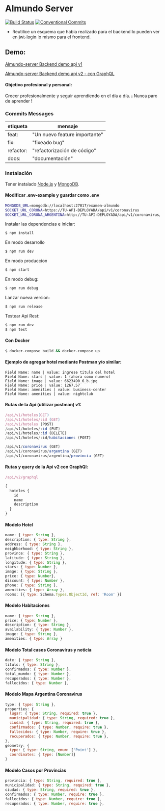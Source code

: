# Almundo Server

[![Build Status](https://travis-ci.org/Beor18/alm-api-backend.svg?branch=master)](https://travis-ci.org/Beor18/alm-api-backend) [![Conventional Commits](https://img.shields.io/badge/Conventional%20Commits-1.0.0-green.svg)](https://conventionalcommits.org)

- Reutilice un esquema que habia realizado para el backend lo pueden ver en [jwt-login](http://github.com/beor18/jwt-login) lo mismo para el frontend.

## Demo:

[Almundo-server Backend demo api v1](https://almundo-examen.herokuapp.com/api/v1/hoteles)

[Almundo-server Backend demo api v2 - con GraphQL](https://almundo-examen.herokuapp.com/api/v2/graphql)

#### Objetivo profesional y personal:

Crecer profesionalmente y seguir aprendiendo en el día a día. ¡ Nunca paro de aprender !

### Commits Messages

| etiqueta  | mensaje                       |
|-----------|-------------------------------|
| feat:     | "Un nuevo feature importante" |
| fix:      | "fixeado bug"                 |
| refactor: | "refactorización de código"   |
| docs:     | "documentación"               |

### Instalación

Tener instalado [Node.js](https://nodejs.org/) y [MongoDB](https://www.mongodb.com/es).


#### Modificar .env-example y guardar como .env

```sh
MONGODB_URL=mongodb://localhost:27017/examen-almundo
SOCKET_URL_CORONA=https://TU-API-DEPLOYADA/api/v1/coronavirus
SOCKET_URL_CORONA_ARGENTINA=http://TU-API-DEPLOYADA/api/v1/coronavirus/argentina
```

Instalar las dependencias e iniciar:

```sh
$ npm install
```

En modo desarrollo

```sh
$ npm run dev
```

En modo produccion

```sh
$ npm start
```

En modo debug:

```sh
$ npm run debug
```

Lanzar nueva version:

```sh
$ npm run release
```

Testear Api Rest:

```sh
$ npm run dev
$ npm test
```

#### Con Docker
```sh
$ docker-compose build && docker-compose up
```


#### Ejemplo de agregar hotel mediante Postman y/o similar:

```
Field Name: name | value: ingrese titulo del hotel
Field Name: stars | value: 1 (ahora como numero)
Field Name: image | value: 6623490_6_b.jpg
Field Name: price | value: 1267.57
Field Name: amenities | value: business-center
Field Name: amenities | value: nightclub
```

#### Rutas de la Api (utilizar postman) v1:

```js
/api/v1/hoteles(GET)
/api/v1/hoteles/:id (GET)
/api/v1/hoteles (POST)
/api/v1/hoteles/:id (PUT)
/api/v1/hoteles/:id (DELETE)
/api/v1/hoteles/:id/habitaciones (POST)

/api/v1/coronavirus (GET)
/api/v1/coronavirus/argentina (GET) 
/api/v1/coronavirus/argentina/provincia (GET)
```

#### Rutas y query de la Api v2 con GraphQl:
```js
/api/v2/graphql
```

```js
{
  hoteles {
    id
    name
    description
  }
}
```


#### Modelo Hotel

```js
name: { type: String },
description: { type: String },
address: { type: String },
neighborhood: { type: String },
province: { type: String },
latitude: { type: String },
longitude: { type: String },
stars: { type: Number },
image: { type: String },
price: { type: Number},
discount: { type: Number },
phone: { type: String },
amenities: { type: Array },
rooms: [{ type: Schema.Types.ObjectId, ref: 'Room' }]
```

#### Modelo Habitaciones

```js
name: { type: String },
price: { type: Number },
description: { type: String },
availability: { type: Number },
image: { type: String },
amenities: { type: Array }
```

#### Modelo Total casos Coronavirus y noticia

```js
date: { type: String },
titulo: { type: String },
confirmados: { type: Number },
total_mundo: { type: Number },
recuperados: { type: Number },
fallecidos: { type: Number },
```

#### Modelo Mapa Argentina Coronavirus

```js
type: { type: String },
properties: {
  lugar: { type: String, required: true },
  municipalidad: { type: String, required: true },
  ciudad: { type: String, required: true },
  confirmados: { type: Number, require: true },
  fallecidos: { type: Number, require: true },
  recuperados: { type: Number, require: true },
},
geometry: {
  type: { type: String, enum: ['Point'] },
  coordinates: { type: [Number]}
}
```

#### Modelo Casos por Provincias

```js
provincia: { type: String, required: true },
municipalidad: { type: String, required: true },
ciudad: { type: String, required: true },
confirmados: { type: Number, require: true },
fallecidos: { type: Number, require: true },
recuperados: { type: Number, require: true },
```